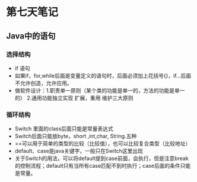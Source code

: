 # 第七天笔记
## Java中的语句
### 选择结构
- if 语句
- 如果if，for,while后面是变量定义的语句时，后面必须加上花括号{}，if...后面不允许创造，允许应用。
- 做软件设计：1.职责单一原则（某个类的功能是单一的，方法的功能是单一的）
2.通用功能独立实现
扩展，重用 维护三大原则  

### 循环结构
- Switch 里面的class后面只能是常量表达式
- Switch后面只能放byte，short ,int,char, String.五种
- ==可以用于简单的类型的比较（比较值），也可以比较复合类型（比较地址）
- default、case是java关键字，一般只在Switch这里出现
- 关于Switch的用法，可以将default提到case前面，会执行，但是注意break的控制流程；default只有当所有case匹配不到时执行；case后面的条件只能是常量。
